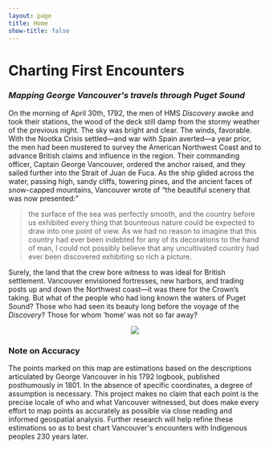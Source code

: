 ```yaml
---
layout: page
title: Home
show-title: false
---
```


# Charting First Encounters

### *Mapping George Vancouver's travels through Puget Sound*

On the morning of April 30th, 1792, the men of HMS _Discovery_ awoke and took their stations, the wood of the deck still damp from the stormy weather of the previous night. The sky was bright and clear. The winds, favorable. With the Nootka Crisis settled—and war with Spain averted—a year prior, the men had been mustered to survey the American Northwest Coast and to advance British claims and influence in the region. Their commanding officer, Captain George Vancouver, ordered the anchor raised, and they sailed further into the Strait of Juan de Fuca. As the ship glided across the water, passing high, sandy cliffs, towering pines, and the ancient faces of snow-capped mountains, Vancouver wrote of “the beautiful scenery that was now presented:” 
> the surface of the sea was perfectly smooth, and the country before us exhibited every thing that bounteous nature could be expected to draw into one point of view. As we had no reason to imagine that this country had ever been indebted for any of its decorations to the hand of man, I could not possibly believe that any uncultivated country had ever been discovered exhibiting so rich a picture.

Surely, the land that the crew bore witness to was ideal for British settlement. Vancouver envisioned fortresses, new harbors, and trading posts up and down the Northwest coast—it was there for the Crown’s taking. But what of the people who had long known the waters of Puget Sound? Those who had seen its beauty long before the voyage of the _Discovery_? Those for whom ‘home’ was not so far away?

<p align="center">
    <img src="https://i0.wp.com/www.postalley.org/wp-content/uploads/2023/05/IMG_0667-1.jpg?w=500&ssl=1" />
</p>

### Note on Accuracy
The points marked on this map are estimations based on the descriptions articulated by George Vancouver in his 1792 logbook, published posthumously in 1801. In the absence of specific coordinates, a degree of assumption is necessary. This project makes no claim that each point is the precise locale of who and what Vancouver witnessed, but does make every effort to map points as accurately as possible via close reading and informed geospatial analysis. Further research will help refine these estimations so as to best chart Vancouver's encounters with Indigenous peoples 230 years later.
